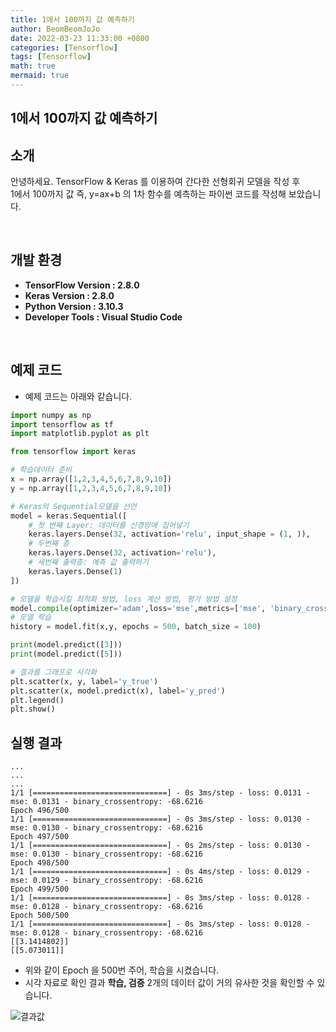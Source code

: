 ```yaml
---
title: 1에서 100까지 값 예측하기
author: BeomBeomJoJo
date: 2022-03-23 11:33:00 +0800
categories: [Tensorflow]
tags: [Tensorflow]
math: true
mermaid: true
---
```


## **1에서 100까지 값 예측하기**

## **소개**
안녕하세요. TensorFlow & Keras 를 이용하여 간다한 선형회귀 모델을 작성 후 <br/>
1에서 100까지 값 즉, y=ax+b 의 1차 함수를 예측하는 파이썬 코드를 작성해 보았습니다. <br/>

<br/>

## **개발 환경**
* **TensorFlow Version : 2.8.0**
* **Keras Version : 2.8.0**
* **Python Version : 3.10.3**
* **Developer Tools : Visual Studio Code**

<br/>

## **예제 코드**
* 예제 코드는 아래와 같습니다.

```python
import numpy as np
import tensorflow as tf
import matplotlib.pyplot as plt

from tensorflow import keras

# 학습데이터 준비
x = np.array([1,2,3,4,5,6,7,8,9,10])
y = np.array([1,2,3,4,5,6,7,8,9,10])

# Keras의 Sequential모델을 선언
model = keras.Sequential([
    # 첫 번째 Layer: 데이터를 신경망에 집어넣기
    keras.layers.Dense(32, activation='relu', input_shape = (1, )),
    # 두번째 층 
    keras.layers.Dense(32, activation='relu'),
    # 세번째 출력층: 예측 값 출력하기
    keras.layers.Dense(1)
])

# 모델을 학습시킬 최적화 방법, loss 계산 방법, 평가 방법 설정
model.compile(optimizer='adam',loss='mse',metrics=['mse', 'binary_crossentropy'])
# 모델 학습
history = model.fit(x,y, epochs = 500, batch_size = 100)

print(model.predict([3]))
print(model.predict([5]))

# 결과를 그래프로 시각화
plt.scatter(x, y, label='y_true')
plt.scatter(x, model.predict(x), label='y_pred')
plt.legend()
plt.show()
```

## **실행 결과**
```
...
...
...
1/1 [==============================] - 0s 3ms/step - loss: 0.0131 - mse: 0.0131 - binary_crossentropy: -68.6216
Epoch 496/500
1/1 [==============================] - 0s 3ms/step - loss: 0.0130 - mse: 0.0130 - binary_crossentropy: -68.6216
Epoch 497/500
1/1 [==============================] - 0s 2ms/step - loss: 0.0130 - mse: 0.0130 - binary_crossentropy: -68.6216
Epoch 498/500
1/1 [==============================] - 0s 4ms/step - loss: 0.0129 - mse: 0.0129 - binary_crossentropy: -68.6216
Epoch 499/500
1/1 [==============================] - 0s 3ms/step - loss: 0.0128 - mse: 0.0128 - binary_crossentropy: -68.6216
Epoch 500/500
1/1 [==============================] - 0s 3ms/step - loss: 0.0128 - mse: 0.0128 - binary_crossentropy: -68.6216
[[3.1414802]]
[[5.073011]]
```
* 위와 같이 Epoch 을 500번 주어, 학습을 시켰습니다.
* 시각 자료로 확인 결과 **학습, 검증** 2개의 데이터 값이 거의 유사한 것을 확인할 수 있습니다.

![결과값](https://user-images.githubusercontent.com/22911504/159668477-37de1db2-7f84-4d18-ac52-3648ed989aa9.png)
